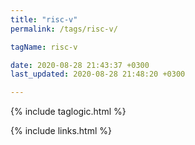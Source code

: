 ```yaml
---
title: "risc-v"
permalink: /tags/risc-v/

tagName: risc-v

date: 2020-08-28 21:43:37 +0300
last_updated: 2020-08-28 21:48:20 +0300

---
```


{% include taglogic.html %}

{% include links.html %}
